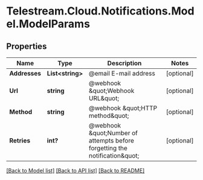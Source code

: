 # Telestream.Cloud.Notifications.Model.ModelParams
## Properties

Name | Type | Description | Notes
------------ | ------------- | ------------- | -------------
**Addresses** | **List&lt;string&gt;** | @email  E-mail address  | [optional] 
**Url** | **string** | @webhook  \&quot;Webhook URL\&quot;  | [optional] 
**Method** | **string** | @webhook  \&quot;HTTP method\&quot;  | [optional] 
**Retries** | **int?** | @webhook  \&quot;Number of attempts before forgetting the notification\&quot;  | [optional] 

[[Back to Model list]](../README.md#documentation-for-models) [[Back to API list]](../README.md#documentation-for-api-endpoints) [[Back to README]](../README.md)

